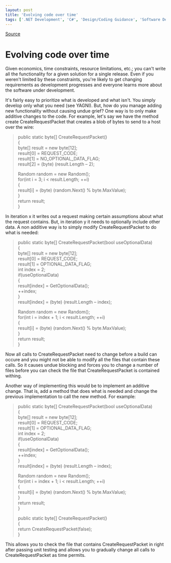 ```yaml
---
layout: post
title: 'Evolving code over time'
tags: ['.NET Development', 'C#', 'Design/Coding Guidance', 'Software Development', 'Software Development Guidance', 'Visual Studio 2010 Best Practices', 'msmvps', 'March 2009']
---
```

[Source](http://blogs.msmvps.com/peterritchie/2009/03/30/evolving-code-over-time/ "Permalink to Evolving code over time")

# Evolving code over time

Given economics, time constraints, resource limitations, etc.; you can't write all the functionality for a given solution for a single release. Even if you weren't limited by these constraints, you're likely to get changing requirements as development progresses and everyone learns more about the software under development. 

It's fairly easy to prioritize what is developed and what isn't. You simply develop only what you need (see YAGNI). But, how do you manage adding new functionality without causing undue grief? One way is to only make additive changes to the code. For example, let's say we have the method create CreateRequestPacket that creates a blob of bytes to send to a host over the wire: 

> public static byte[] CreateRequestPacket()   
{   
 byte[] result = new byte[12];   
 result[0] = REQUEST_CODE;   
 result[1] = NO_OPTIONAL_DATA_FLAG;   
 result[2] = (byte) (result.Length – 2); 
> 
>  Random random = new Random();   
 for(int i = 3; i < result.Length; ++i)   
 {   
 result[i] = (byte) (random.Next() % byte.MaxValue);   
 }   
 return result;   
}





In iteration x it writes out a request making certain assumptions about what the request contains. But, in iteration y it needs to optionally include other data. A non additive way is to simply modify CreateRequestPacket to do what is needed: 

> public static byte[] CreateRequestPacket(bool useOptionalData)   
{   
 byte[] result = new byte[12];   
 result[0] = REQUEST_CODE;   
 result[1] = OPTIONAL_DATA_FLAG;   
 int index = 2;   
 if(useOptionalData)   
 {   
 result[index] = GetOptionalData();   
 ++index;   
 }   
 result[index] = (byte) (result.Length – index); 
> 
>  Random random = new Random();   
 for(int i = index + 1; i < result.Length; ++i)   
 {   
 result[i] = (byte) (random.Next() % byte.MaxValue);   
 }   
 return result;   
}

Now all calls to CreateRequestPacket need to change before a build can occure and you might not be able to modify all the files that contain these calls. So it causes undue blocking and forces you to change a number of files before you can check the file that CreateRequestPacket is contained withing. 

Another way of implementing this would be to implement an additive change. That is, add a method that does what is needed and change the previous implementation to call the new method. For example: 

> public static byte[] CreateRequestPacket(bool useOptionalData)   
{   
 byte[] result = new byte[12];   
 result[0] = REQUEST_CODE;   
 result[1] = OPTIONAL_DATA_FLAG;   
 int index = 2;   
 if(useOptionalData)   
 {   
 result[index] = GetOptionalData();   
 ++index;   
 }   
 result[index] = (byte) (result.Length – index); 
> 
>  Random random = new Random();   
 for(int i = index + 1; i < result.Length; ++i)   
 {   
 result[i] = (byte) (random.Next() % byte.MaxValue);   
 }   
 return result;   
} 
> 
> public static byte[] CreateRequestPacket()   
{   
 return CreateRequestPacket(false);   
}

This allows you to check the file that contains CreateRequestPacket in right after passing unit testing and allows you to gradually change all calls to CreateRequestPacket as time permits.


